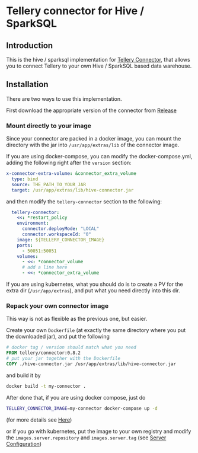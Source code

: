 # Tellery connector for Hive / SparkSQL

## Introduction

This is the hive / sparksql implementation for [Tellery Connector](https://github.com/tellery/tellery/tree/main/packages/connector), that allows you to connect Tellery to your own Hive / SparkSQL based data warehouse.

## Installation

There are two ways to use this implementation.

First download the appropriate version of the connector from [Release](https://github.com/tellery/community-supported-connectors/releases)

### Mount directly to your image

Since your connector are packed in a docker image, you can mount the directory with the jar into `/usr/app/extras/lib` of the connector image.

If you are using docker-compose, you can modify the docker-compose.yml, adding the following right after the `version` section:

```yaml
x-connector-extra-volume: &connector_extra_volume
  type: bind
  source: THE_PATH_TO_YOUR_JAR
  target: /usr/app/extras/lib/hive-connector.jar
```

and then modify the `tellery-connector` section to the following:

```yaml
  tellery-connector:
    <<: *restart_policy
    environment:
      connector.deployMode: "LOCAL"
      connector.workspaceId: "0"
    image: ${TELLERY_CONNECTOR_IMAGE}
    ports:
      - 50051:50051
    volumes:
      - <<: *connector_volume
      # add a line here
      - <<: *connector_extra_volume
```

If you are using kubernetes, what you should do is to create a PV for the extra dir (`/usr/app/extras`), and put what you need directly into this dir.

### Repack your own connector image

This way is not as flexible as the previous one, but easier.

Create your own `Dockerfile` (at exactly the same directory where you put the downloaded jar), and put the following

```Dockerfile
# docker tag / version should match what you need
FROM tellery/connector:0.8.2
# put your jar together with the Dockerfile
COPY ./hive-connector.jar /usr/app/extras/lib/hive-connector.jar
```

and build it by
```bash
docker build -t my-connector .
```

After done that, if you are using docker compose, just do
```bash
TELLERY_CONNECTOR_IMAGE=my-connector docker-compose up -d
```

(for more details see [Here](https://github.com/tellery/tellery/tree/main/deploy/compose#environments))

or if you go with kubernetes, put the image to your own registry and modify the `images.server.repository` and `images.server.tag`  (see [Server Configuration](https://tellery.io/docs/getting-started/production-setup#server-configuration))
